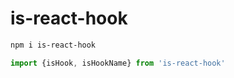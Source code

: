 # is-react-hook

```sh
npm i is-react-hook
```

```js
import {isHook, isHookName} from 'is-react-hook'
```

